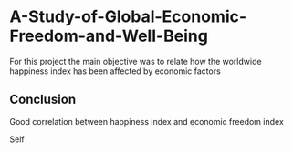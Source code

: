 # A-Study-of-Global-Economic-Freedom-and-Well-Being

For this project the main objective was to relate how the worldwide happiness index has been affected by economic factors

## Conclusion

Good correlation between happiness index and economic freedom index

Self 
